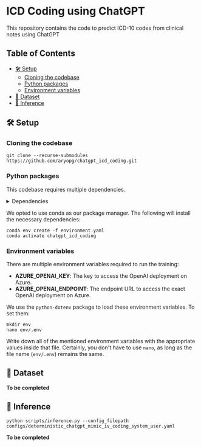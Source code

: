 <!-- omit in toc -->
# ICD Coding using ChatGPT

This repository contains the code to predict ICD-10 codes from clinical notes using ChatGPT

<!-- omit in toc -->
## Table of Contents
- [🛠️ Setup](#️-setup)
  - [Cloning the codebase](#cloning-the-codebase)
  - [Python packages](#python-packages)
  - [Environment variables](#environment-variables)
- [💾 Dataset](#-dataset)
- [🤖 Inference](#-inference)

## 🛠️ Setup
### Cloning the codebase

```
git clone --recurse-submodules https://github.com/aryopg/chatgpt_icd_coding.git
```

### Python packages
This codebase requires multiple dependencies.
<details>
<summary>Dependencies</summary>

```
- pip
- numpy
- pydantic
- python-dotenv
- black
- isort
- tqdm
- pandas
- matplotlib
- scikit-learn
```
</details>

We opted to use conda as our package manager. The following will install the necessary dependencies:
```
conda env create -f environment.yaml
conda activate chatgpt_icd_coding
```

### Environment variables

There are multiple environment variables required to run the training:

- **AZURE_OPENAI_KEY**: The key to access the OpenAI deployment on Azure.
- **AZURE_OPENAI_ENDPOINT**: The endpoint URL to access the exact OpenAI deployment on Azure.

We use the `python-dotenv` package to load these environment variables. To set them:

```
mkdir env
nano env/.env
```

Write down all of the mentioned environment variables with the appropriate values inside that file.
Certainly, you don't have to use `nano`, as long as the file name (`env/.env`) remains the same.

## 💾 Dataset

**To be completed**

## 🤖 Inference

```
python scripts/inference.py --config_filepath configs/deterministic_chatgpt_mimic_iv_coding_system_user.yaml
```

**To be completed**
